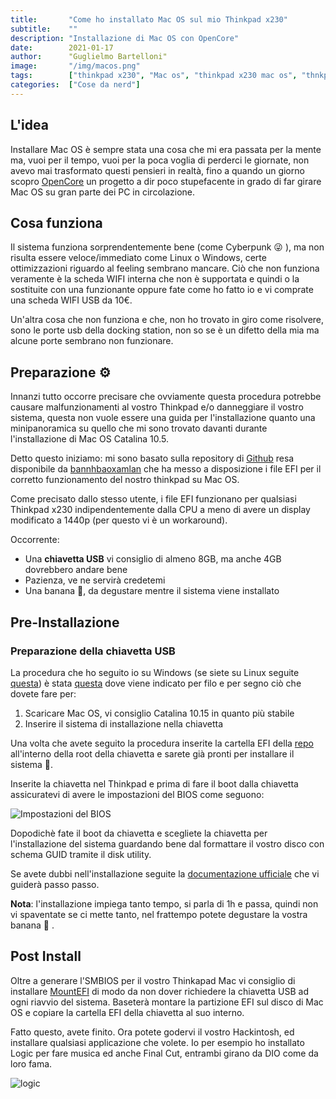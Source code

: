 ```yaml
---
title:       "Come ho installato Mac OS sul mio Thinkpad x230"
subtitle:    ""
description: "Installazione di Mac OS con OpenCore"
date:        2021-01-17
author:      "Guglielmo Bartelloni"
image:       "/img/macos.png"
tags:        ["thinkpad x230", "Mac os", "thinkpad x230 mac os", "thnkpad mac os", "opencore", "thinkpad x230 opencore", "thinkpad opencore"]
categories:  ["Cose da nerd"]
---
```


## L'idea

Installare Mac OS è sempre stata una cosa che mi era passata per la mente ma, vuoi per il tempo, vuoi per la poca voglia di perderci le giornate, non avevo mai trasformato questi pensieri in realtà, fino a quando un giorno scopro [OpenCore](https://dortania.github.io/OpenCore-Install-Guide/) un progetto a dir poco stupefacente in grado di far girare Mac OS su gran parte dei PC in circolazione.

## Cosa funziona

Il sistema funziona sorprendentemente bene (come Cyberpunk 😜 ), ma non risulta essere veloce/immediato come Linux o Windows, certe ottimizzazioni riguardo al feeling sembrano mancare. Ciò che non funziona veramente è la scheda WIFI interna che non è supportata e quindi o la sostituite con una funzionante oppure fate come ho fatto io e vi comprate una scheda WIFI USB da 10€.

Un'altra cosa che non funziona e che, non ho trovato in giro come risolvere, sono le porte usb della docking station, non so se è un difetto della mia ma alcune porte sembrano non funzionare.

## Preparazione ⚙️

Innanzi tutto occorre precisare che ovviamente questa procedura potrebbe causare malfunzionamenti al vostro Thinkpad e/o danneggiare il vostro sistema, questa non vuole essere una guida per l'installazione quanto una minipanoramica su quello che mi sono trovato davanti durante l'installazione di Mac OS Catalina 10.5.

Detto questo iniziamo: mi sono basato sulla repository di [Github](https://github.com/banhbaoxamlan/X230-Hackintosh) resa disponibile da [bannhbaoxamlan](https://github.com/banhbaoxamlan) che ha messo a disposizione i file EFI per il corretto funzionamento del nostro thinkpad su Mac OS.

Come precisato dallo stesso utente, i file EFI funzionano per qualsiasi Thinkpad x230 indipendentemente dalla CPU a meno di avere un display modificato a 1440p (per questo vi è un workaround).

Occorrente:
- Una **chiavetta USB** vi consiglio di almeno 8GB, ma anche 4GB dovrebbero andare bene
- Pazienza, ve ne servirà credetemi
- Una banana 🍌, da degustare mentre il sistema viene installato 

## Pre-Installazione

### Preparazione della chiavetta USB

La procedura che ho seguito io su Windows (se siete su Linux seguite [questa](https://dortania.github.io/OpenCore-Install-Guide/installer-guide/linux-install.html)) è stata [questa](https://dortania.github.io/OpenCore-Install-Guide/installer-guide/winblows-install.html#downloading-macos) dove viene indicato per filo e per segno ciò che dovete fare per:

1. Scaricare Mac OS, vi consiglio Catalina 10.15 in quanto più stabile
2. Inserire il sistema di installazione nella chiavetta

Una volta che avete seguito la procedura inserite la cartella EFI della [repo](https://github.com/banhbaoxamlan/X230-Hackintosh) all'interno della root della chiavetta e sarete già pronti per installare il sistema 🎊.

Inserite la chiavetta nel Thinkpad e prima di fare il boot dalla chiavetta assicuratevi di avere le impostazioni del BIOS come seguono:

![Impostazioni del BIOS](/img/bios-settings.png)

Dopodichè fate il boot da chiavetta e scegliete la chiavetta per l'installazione del sistema guardando bene dal formattare il vostro disco con schema GUID tramite il disk utility.

Se avete dubbi nell'installazione seguite la [documentazione ufficiale](https://dortania.github.io/OpenCore-Install-Guide/installation/installation-process.html) che vi guiderà passo passo.

**Nota**: l'installazione impiega tanto tempo, si parla di 1h e passa, quindi non vi spaventate se ci mette tanto, nel frattempo potete degustare la vostra banana 🍌 .

## Post Install

Oltre a generare l'SMBIOS per il vostro Thinkapad Mac vi consiglio di installare [MountEFI](https://github.com/corpnewt/MountEFI) di modo da non dover richiedere la chiavetta USB ad ogni riavvio del sistema. Baseterà montare la partizione EFI sul disco di Mac OS e copiare la cartella EFI della chiavetta al suo interno.

Fatto questo, avete finito. Ora potete godervi il vostro Hackintosh, ed installare qualsiasi applicazione che volete. Io per esempio ho installato Logic per fare musica ed anche Final Cut, entrambi girano da DIO come da loro fama.

![logic](/img/logic.png)
